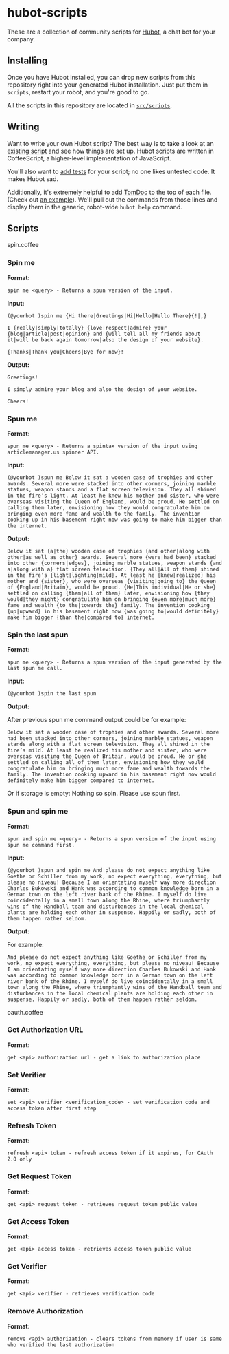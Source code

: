 # hubot-scripts

These are a collection of community scripts for
[Hubot](https://github.com/github/hubot), a chat bot for your company.

## Installing

Once you have Hubot installed, you can drop new scripts from this repository
right into your generated Hubot installation. Just put them in `scripts`,
restart your robot, and you're good to go.

All the scripts in this repository are located in
[`src/scripts`](https://github.com/github/hubot-scripts/tree/master/src/scripts).

## Writing

Want to write your own Hubot script? The best way is to take a look at an
[existing script](https://github.com/github/hubot-scripts/blob/master/src/scripts/tweet.coffee)
and see how things are set up. Hubot scripts are written in CoffeeScript, a
higher-level implementation of JavaScript.

You'll also want to [add tests](https://github.com/github/hubot-scripts/blob/master/test/tests.coffee)
for your script; no one likes untested code. It makes Hubot sad.

Additionally, it's extremely helpful to add [TomDoc](http://tomdoc.org) to the
top of each file. (Check out [an example](https://github.com/github/hubot-scripts/blob/master/src/scripts/speak.coffee#L1-5)).
We'll pull out the commands from those lines and display them in the generic,
robot-wide `hubot help` command.

## Scripts

spin.coffee

### Spin me

__Format:__

    spin me <query> - Returns a spun version of the input.

__Input:__

    (@yourbot )spin me {Hi there|Greetings|Hi|Hello|Hello There}{!|,}

    I {really|simply|totally} {love|respect|admire} your {blog|article|post|opinion} and {will tell all my friends about it|will be back again tomorrow|also the design of your website}.

    {Thanks|Thank you|Cheers|Bye for now}!

__Output:__

    Greetings!

    I simply admire your blog and also the design of your website.

    Cheers!

### Spun me

__Format:__

    spun me <query> - Returns a spintax version of the input using articlemanager.us spinner API.

__Input:__

    (@yourbot )spun me Below it sat a wooden case of trophies and other awards. Several more were stacked into other corners, joining marble statues, weapon stands and a flat screen television. They all shined in the fire’s light. At least he knew his mother and sister, who were overseas visiting the Queen of England, would be proud. He settled on calling them later, envisioning how they would congratulate him on bringing even more fame and wealth to the family. The invention cooking up in his basement right now was going to make him bigger than the internet.

__Output:__

    Below it sat {a|the} wooden case of trophies {and other|along with other|as well as other} awards. Several more {were|had been} stacked into other {corners|edges}, joining marble statues, weapon stands {and a|along with a} flat screen television. {They all|All of them} shined in the fire’s {light|lighting|mild}. At least he {knew|realized} his mother and {sister}, who were overseas {visiting|going to} the Queen of {England|Britain}, would be proud. {He|This individual|He or she} settled on calling {them|all of them} later, envisioning how {they would|they might} congratulate him on bringing {even more|much more} fame and wealth {to the|towards the} family. The invention cooking {up|upward} in his basement right now {was going to|would definitely} make him bigger {than the|compared to} internet.

### Spin the last spun

__Format:__

    spun me <query> - Returns a spun version of the input generated by the last spun me call.

__Input:__

    (@yourbot )spin the last spun

__Output:__

After previous spun me command output could be for example:

    Below it sat a wooden case of trophies and other awards. Several more had been stacked into other corners, joining marble statues, weapon stands along with a flat screen television. They all shined in the fire’s mild. At least he realized his mother and sister, who were overseas visiting the Queen of Britain, would be proud. He or she settled on calling all of them later, envisioning how they would congratulate him on bringing much more fame and wealth towards the family. The invention cooking upward in his basement right now would definitely make him bigger compared to internet.

Or if storage is empty: Nothing so spin. Please use spun first.

### Spun and spin me

__Format:__

    spun and spin me <query> - Returns a spun version of the input using spun me command first.

__Input:__

    (@yourbot )spun and spin me And please do not expect anything like Goethe or Schiller from my work, no expect everything, everything, but please no niveau! Because I am orientating myself way more direction Charles Bukowski and Hank was according to common knowledge born in a German town on the left river bank of the Rhine. I myself do live coincidentally in a small town along the Rhine, where triumphantly wins of the Handball team and disturbances in the local chemical plants are holding each other in suspense. Happily or sadly, both of them happen rather seldom.

__Output:__

For example:

    And please do not expect anything like Goethe or Schiller from my work, no expect everything, everything, but please no niveau! Because I am orientating myself way more direction Charles Bukowski and Hank was according to common knowledge born in a German town on the left river bank of the Rhine. I myself do live coincidentally in a small town along the Rhine, where triumphantly wins of the Handball team and disturbances in the local chemical plants are holding each other in suspense. Happily or sadly, both of them happen rather seldom.

oauth.coffee

### Get Authorization URL

__Format:__

    get <api> authorization url - get a link to authorization place

### Set Verifier

__Format:__

    set <api> verifier <verification_code> - set verification code and access token after first step

### Refresh Token

__Format:__

    refresh <api> token - refresh access token if it expires, for OAuth 2.0 only

### Get Request Token

__Format:__

    get <api> request token - retrieves request token public value

### Get Access Token

__Format:__

    get <api> access token - retrieves access token public value

### Get Verifier

__Format:__

    get <api> verifier - retrieves verification code

### Remove Authorization

__Format:__

    remove <api> authorization - clears tokens from memory if user is same who verified the last authorization